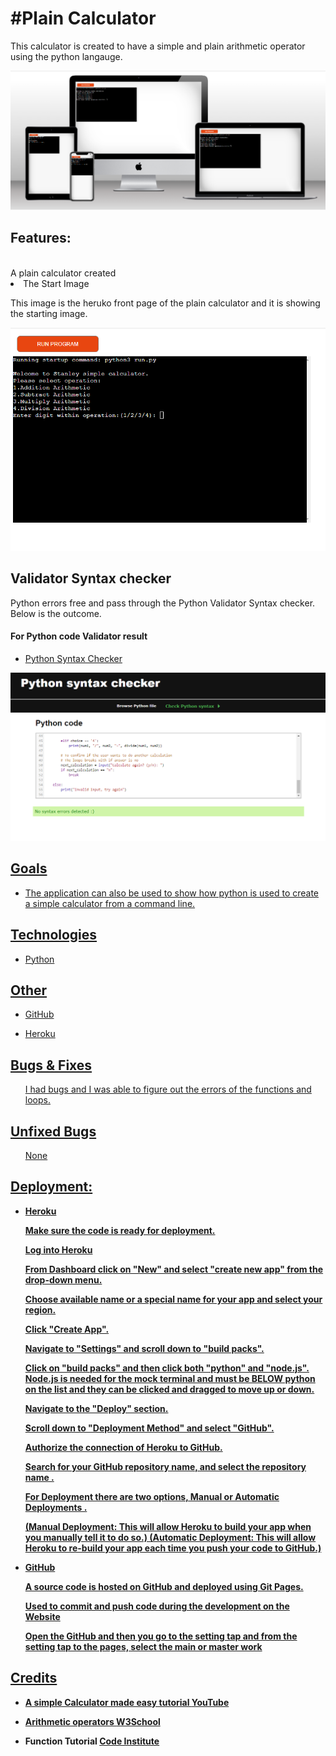 <h1>#Plain Calculator</h1>
This calculator is created to have a simple and plain arithmetic operator using the python langauge.

![image](/docs/python2.PNG)


<h2><Strong>Features:</strong></h2>
<br>A plain calculator created <br/>


<li>The Start Image</li>
</ul>
<p> This image is the heruko front page of the plain calculator and it is showing the starting image.

![image](/docs/python1.PNG)


<h2><Strong>Validator Syntax checker</strong></h2>
<p>Python errors free and pass through the Python Validator Syntax checker. Below is the outcome.
</p>
  
  <h4><Strong>For Python code Validator result</strong></h4>

<ul>
<li><a href="https://extendsclass.com/python-tester.html/#validate_by_input" target="_blank">Python Syntax Checker
</ul>


 ![image](/docs/python3.PNG)
 
 
<h2><Strong>Goals</strong></h2>

 <ul>
<li>The application can also be used to show how python is used to create a simple calculator from a command line.
</ul>
  
  
  
  <h2><Strong>Technologies</strong></h2>

 <ul>
<li><a href="https://en.wikipedia.org/wiki/Python_(programming_language)" target="_blank">Python
</ul>
 
   <h2><Strong>Other</strong></h2>
  
 <ul>
<li><a href="https://github.com/" target="_blank">GitHub
</ul>
  
  <ul>
<li><a href="https://www.heroku.com/github-students/signup"_blank">Heroku
</ul>
  
  
   <h2><Strong>Bugs & Fixes</strong></h2>

<ul>
<p>I had bugs and I was able to figure out the errors of the functions and loops.</p>
</ul>
  
  
  <h2><Strong>Unfixed Bugs</strong></h2>

<ul>
<p>None</p>
</ul>


<h2><Strong>Deployment:</h2>
 
 <ul>
<li><a href="https://www.heroku.com/github-students/signup"_blank">Heroku
</ul
  
  
 </p>
</ul>
<ul>
<p>Make sure the code is ready for deployment.</p>
 <p>Log into Heroku</p>
</ul>
<ul>
<p>From Dashboard click on "New" and select "create new app" from the drop-down menu.</p>
</ul>

<ul>
<p>Choose available name or a special name for your app and select your region.</p>
</ul>
  
</ul>
<ul>
<p>Click "Create App".</p>
 <p>Navigate to "Settings" and scroll down to "build packs".</p>
</ul>
<ul>
<p>Click on "build packs" and then click both "python" and "node.js". Node.js is needed for the mock terminal and must be BELOW python on the list and they can be clicked and dragged to move up or down.</p>
</ul>

<ul>
<p>Navigate to the "Deploy" section.</p>
</ul>
  
  <ul>
<p>Scroll down to "Deployment Method" and select "GitHub".</p>
</ul>
  
  <ul>
<p>Authorize the connection of Heroku to GitHub.</p>
</ul>
  
  <ul>
<p>Search for your GitHub repository name, and select the repository name .</p>
</ul>
  
  <ul>
<p>For Deployment there are two options,  Manual or Automatic Deployments .</p>
</ul>
  <ul>  
(Manual Deployment: This will allow Heroku to build your app when you manually tell it to do so.)
(Automatic Deployment: This will allow Heroku to re-build your app each time you push your code to GitHub.)

</ul>
     
 <ul>
<li><a href="https://github.com/" target="_blank">GitHub
</ul
 
 
 </p>
</ul>
<ul>
<p>A source code is hosted on GitHub and deployed using Git Pages.</p>
 <p>Used to commit and push code during the development on the Website</p>
</ul>
<ul>
<p>Open the GitHub and then you go to the setting tap and from the setting tap to the pages, select the main or master work</p>
</ul>


 <h2><Strong>Credits</strong></h2>

<ul>
<li> A simple Calculator made easy tutorial <a href="https://www.youtube.com/watch?v=5_CAo_C523g" target="_blank">YouTube
</ul>

<ul>
<li> Arithmetic operators <a href="https://www.w3schools.com/python/gloss_python_arithmetic_operators.asp" target="_blank"> W3School</a>
</ul>

  <ul>
<li>Function Tutorial <a href="https://learn.codeinstitute.net/courses/course-v1:CodeInstitute+CPP_06_20+2020_T1/courseware/272f493b4d57445fbd634e7ceca3a98c/6327affd7b854149baab0d0fc59a2fcf/" target="_blank">Code Institute</a>
</ul>


